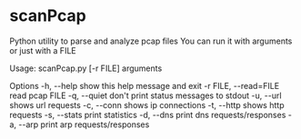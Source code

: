 scanPcap
========

Python utility to parse and analyze pcap files
You can run it with arguments or just with a FILE


Usage: scanPcap.py [-r FILE] arguments

Options
	-h, --help            show this help message and exit
	-r FILE, --read=FILE  read pcap FILE
	-q, --quiet           don't print status messages to stdout
	-u, --url             shows url requests
	-c, --conn            shows ip connections
	-t, --http            shows http requests
	-s, --stats           print statistics
	-d, --dns             print dns requests/responses
	-a, --arp             print arp requests/responses
